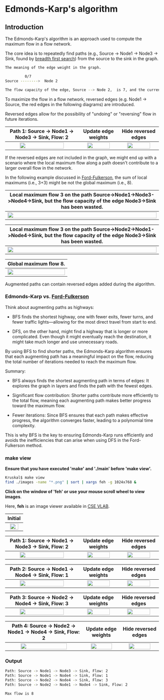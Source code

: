 # Edmonds-Karp's algorithm


## Introduction

The Edmonds-Karp's algorithm is an approach used to compute the maximum flow in a flow network. 

The core idea is to repeatedly find paths (e.g., Source -> Node1 -> Node3 -> Sink, found by [breadth first search](../BreadthFirstSearch/README.md)) from the source to the sink in the graph.

```sh
The meaning of the edge weight in the graph.

         0/7
Source -------->  Node 2

The flow capacity of the edge, Source --> Node 2,  is 7, and the current flow is 0.
```

To maximize the flow in a flow network, reversed edges (e.g. Node1 -> Source, the red edges in the following diagrams) are introduced.

Reversed edges allow for the possibility of "undoing" or "reversing" flow in future iterations.

| Path 1: Source -> Node1 -> Node3 -> Sink, Flow: 2 | Update edge weights | Hide reversed edges |
|:-------------:|:-------------:|:-------------:|
| <img src="images/EdmondsKarpMF_0001.png" width="80%" height="80%"> |  <img src="images/EdmondsKarpMF_0002.png" width="80%" height="80%"> |<img src="images/EdmondsKarpMF_0003.png" width="80%" height="80%"> |

If the reversed edges are not included in the graph, we might end up with a scenario where the local maximum flow along a path doesn't contribute to a larger overall flow in the network.

In the following example discussed in [Ford-Fulkerson](../FordFulkersonMF/), the sum of local maximums (i.e., 3+3) might be not the global maximum (i.e., 8).


| Local maximum flow 3 on the path Source->Node1->Node3->Node4->Sink, but the flow capacity of the edge Node3->Sink has been wasted. | 
|:-------------:|
| <img src="diagrams/LocalMaximum.png" width="100%" height="100%"> | 

| Local maximum flow 3 on the path Source->Node2->Node1->Node4->Sink, but the flow capacity of the edge Node3->Sink has been wasted. | 
|:-------------:|
| <img src="diagrams/LocalMaximum2.png" width="100%" height="100%"> | 



| Global maximum flow 8. | 
|:-------------:|
| <img src="diagrams/GlobalMaximum.png" width="100%" height="100%"> | 


Augmented paths can contain reversed edges added during the algorithm.


### Edmonds-Karp vs. [Ford-Fulkerson](../FordFulkersonMF/)

Think about augmenting paths as highways:

- BFS finds the shortest highway, one with fewer exits, fewer turns, and fewer traffic lights—allowing for the most direct travel from start to end.

- DFS, on the other hand, might find a highway that is longer or more complicated. Even though it might eventually reach the destination, it might take much longer and use unnecessary roads.


By using BFS to find shorter paths, the Edmonds-Karp algorithm ensures that each augmenting path has a meaningful impact on the flow, reducing the total number of iterations needed to reach the maximum flow.

Summary:

- BFS always finds the shortest augmenting path in terms of edges: It explores the graph in layers and finds the path with the fewest edges.

- Significant flow contribution: Shorter paths contribute more efficiently to the total flow, meaning each augmenting path makes better progress toward the maximum flow.

- Fewer iterations: Since BFS ensures that each path makes effective progress, the algorithm converges faster, leading to a polynomial time complexity.

This is why BFS is the key to ensuring Edmonds-Karp runs efficiently and avoids the inefficiencies that can arise when using DFS in the Ford-Fulkerson method.

###  make view

**Ensure that you have executed 'make' and './main' before 'make view'.**


```sh
Kruskal$ make view
find ./images -name "*.png" | sort | xargs feh -g 1024x768 &
```

**Click on the window of 'feh' or use your mouse scroll wheel to view images**.

Here, **feh** is an image viewer available in [CSE VLAB](https://vlabgateway.cse.unsw.edu.au/).


| Initial | 
|:-------------:|
| <img src="images/EdmondsKarpMF_0000.png" width="80%" height="80%"> |  

| Path 1: Source -> Node1 -> Node3 -> Sink, Flow: 2 | Update edge weights | Hide reversed edges |
|:-------------:|:-------------:|:-------------:|
| <img src="images/EdmondsKarpMF_0001.png" width="80%" height="80%"> |  <img src="images/EdmondsKarpMF_0002.png" width="80%" height="80%"> |<img src="images/EdmondsKarpMF_0003.png" width="80%" height="80%"> |

| Path 2: Source -> Node1 -> Node4 -> Sink, Flow: 1 |Update edge weights | Hide reversed edges |
|:-------------:|:-------------:|:-------------:|
| <img src="images/EdmondsKarpMF_0004.png" width="80%" height="80%"> | <img src="images/EdmondsKarpMF_0005.png" width="80%" height="80%"> |<img src="images/EdmondsKarpMF_0006.png" width="80%" height="80%"> |

| Path 3: Source -> Node2 -> Node4 -> Sink, Flow: 3 | Update edge weights | Hide reversed edges |
|:-------------:|:-------------:|:-------------:|
| <img src="images/EdmondsKarpMF_0007.png" width="80%" height="80%"> | <img src="images/EdmondsKarpMF_0008.png" width="80%" height="80%"> | <img src="images/EdmondsKarpMF_0009.png" width="80%" height="80%"> |

| Path 4: Source -> Node2 -> Node1 -> Node4 -> Sink, Flow: 2 |Update edge weights | Hide reversed edges |
|:-------------:|:-------------:|:-------------:|
| <img src="images/EdmondsKarpMF_0010.png" width="80%" height="80%"> | <img src="images/EdmondsKarpMF_0011.png" width="80%" height="80%"> | <img src="images/EdmondsKarpMF_0012.png" width="80%" height="80%"> |


### Output

```sh
Path: Source -> Node1 -> Node3 -> Sink, Flow: 2
Path: Source -> Node1 -> Node4 -> Sink, Flow: 1
Path: Source -> Node2 -> Node4 -> Sink, Flow: 3
Path: Source -> Node2 -> Node1 -> Node4 -> Sink, Flow: 2

Max flow is 8 
```
 